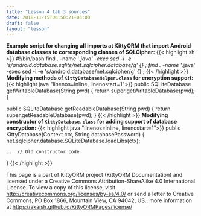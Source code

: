 ```yaml
---
title: "Lesson 4 tab 3 sources"
date: 2018-11-15T06:50:21+03:00
draft: false
layout: "lesson"
---
```

**Example script for changing all imports at KittyORM that import Android database classes to corresponding classes of SQLCipher:**
{{< highlight sh >}}
#!/bin/bash
find . -name '*.java' -exec sed -i -e 's/android.database.sqlite/net.sqlcipher.database/g' {} \;
find . -name '*.java' -exec sed -i -e 's/android.database/net.sqlcipher/g' {} \;
{{< /highlight >}} 
**Modifying methods of `KittyDatabaseHelper.class` for encryption support:**
{{< highlight java "linenos=inline, linenostart=1">}}
public SQLiteDatabase getWritableDatabase(String pwd) {
    return super.getWritableDatabase(pwd);
}
    
public SQLiteDatabase getReadableDatabase(String pwd) {
    return super.getReadableDatabase(pwd);
}
{{< /highlight >}} 
**Modifying сonstructor of `KittyDatabase.class` for adding support of database encryption:**
{{< highlight java "linenos=inline, linenostart=1">}}
public KittyDatabase(Context ctx, String databasePassword) {
    net.sqlcipher.database.SQLiteDatabase.loadLibs(ctx);

    ... // Old constructor code 
}
{{< /highlight >}} 

This page is a part of KittyORM project (KittyORM Documentation) and licensed under a Creative Commons Attribution-ShareAlike 4.0 International License. To view a copy of this license, visit http://creativecommons.org/licenses/by-sa/4.0/ or send a letter to Creative Commons, PO Box 1866, Mountain View, CA 94042, US., more information at https://akaish.github.io/KittyORMPages/license/
